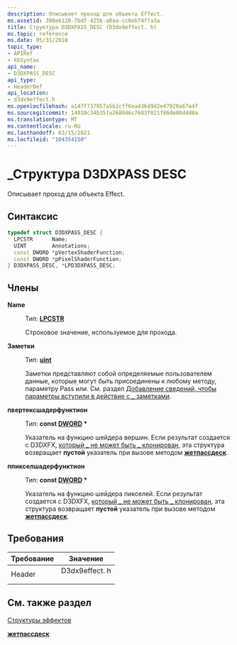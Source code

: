```yaml
---
description: Описывает проход для объекта Effect.
ms.assetid: 398e6120-7bdf-425b-a8aa-cc0eb74ffa3a
title: Структура D3DXPASS_DESC (D3dx9effect. h)
ms.topic: reference
ms.date: 05/31/2018
topic_type:
- APIRef
- kbSyntax
api_name:
- D3DXPASS_DESC
api_type:
- HeaderDef
api_location:
- d3dx9effect.h
ms.openlocfilehash: a147f737057a5b2cff6ea436d9d2e47920a67a4f
ms.sourcegitcommit: 14010c34b35fa268046c7683f021f86de08ddd0a
ms.translationtype: MT
ms.contentlocale: ru-RU
ms.lasthandoff: 03/15/2021
ms.locfileid: "104354150"
---
```

# <a name="d3dxpass_desc-structure"></a>\_Структура D3DXPASS DESC

Описывает проход для объекта Effect.

## <a name="syntax"></a>Синтаксис


```C++
typedef struct D3DXPASS_DESC {
  LPCSTR      Name;
  UINT        Annotations;
  const DWORD *pVertexShaderFunction;
  const DWORD *pPixelShaderFunction;
} D3DXPASS_DESC, *LPD3DXPASS_DESC;
```



## <a name="members"></a>Члены

<dl> <dt>

**Name**
</dt> <dd>

Тип: **[ **LPCSTR**](../winprog/windows-data-types.md)**

</dd> <dd>

Строковое значение, используемое для прохода.

</dd> <dt>

**Заметки**
</dt> <dd>

Тип: **[ **uint**](../winprog/windows-data-types.md)**

</dd> <dd>

Заметки представляют собой определяемые пользователем данные, которые могут быть присоединены к любому методу, параметру Pass или. См. раздел [Добавление сведений, чтобы параметры вступили в действие с \_ заметками](using-an-effect.md).

</dd> <dt>

**пвертексшадерфунктион**
</dt> <dd>

Тип: **const [**DWORD**](../winprog/windows-data-types.md) \***

</dd> <dd>

Указатель на функцию шейдера вершин. Если результат создается с D3DXFX, [который \_ не может быть \_ клонирован](d3dxfx.md), эта структура возвращает **пустой** указатель при вызове методом [**жетпассдеск**](id3dxbaseeffect--getpassdesc.md).

</dd> <dt>

**ппикселшадерфунктион**
</dt> <dd>

Тип: **const [**DWORD**](../winprog/windows-data-types.md) \***

</dd> <dd>

Указатель на функцию шейдера пикселей. Если результат создается с D3DXFX, [который \_ не может быть \_ клонирован](d3dxfx.md), эта структура возвращает **пустой** указатель при вызове методом [**жетпассдеск**](id3dxbaseeffect--getpassdesc.md).

</dd> </dl>

## <a name="requirements"></a>Требования



| Требование | Значение |
|-------------------|------------------------------------------------------------------------------------------|
| Header<br/> | <dl> <dt>D3dx9effect. h</dt> </dl> |



## <a name="see-also"></a>См. также раздел

<dl> <dt>

[Структуры эффектов](dx9-graphics-reference-effects-structures.md)
</dt> <dt>

[**жетпассдеск**](id3dxbaseeffect--getpassdesc.md)
</dt> </dl>

 

 
